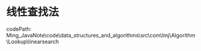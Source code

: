 # 线性查找法

codePath:  Ming_JavaNote\code\data_structures_and_algorithms\src\com\lmj\Algorithm\Lookup\linearsearch

